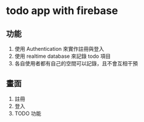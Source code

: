 # todo app with firebase

## 功能

1. 使用 Authentication 來實作註冊與登入
2. 使用 realtime database 來記錄 todo 項目
3. 各自使用者都有自己的空間可以記錄，且不會互相干預

## 畫面

1. 註冊
2. 登入
3. TODO 功能
